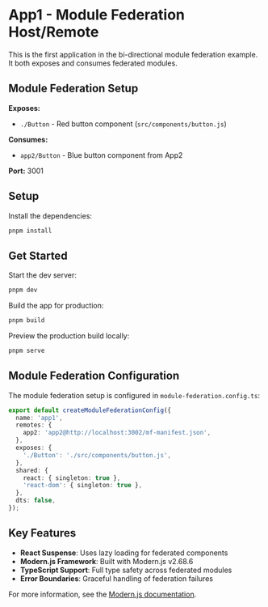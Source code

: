 # App1 - Module Federation Host/Remote

This is the first application in the bi-directional module federation example. It both exposes and consumes federated modules.

## Module Federation Setup

**Exposes:**
- `./Button` - Red button component (`src/components/button.js`)

**Consumes:**
- `app2/Button` - Blue button component from App2

**Port:** 3001

## Setup

Install the dependencies:

```bash
pnpm install
```

## Get Started

Start the dev server:

```bash
pnpm dev
```

Build the app for production:

```bash
pnpm build
```

Preview the production build locally:

```bash
pnpm serve
```

## Module Federation Configuration

The module federation setup is configured in `module-federation.config.ts`:

```typescript
export default createModuleFederationConfig({
  name: 'app1',
  remotes: {
    app2: 'app2@http://localhost:3002/mf-manifest.json',
  },
  exposes: {
    './Button': './src/components/button.js',
  },
  shared: {
    react: { singleton: true },
    'react-dom': { singleton: true },
  },
  dts: false,
});
```

## Key Features

- **React Suspense**: Uses lazy loading for federated components
- **Modern.js Framework**: Built with Modern.js v2.68.6
- **TypeScript Support**: Full type safety across federated modules
- **Error Boundaries**: Graceful handling of federation failures

For more information, see the [Modern.js documentation](https://modernjs.dev/en).
